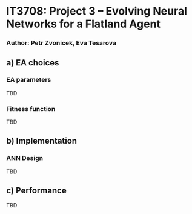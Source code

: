 # IT3708: Project 3 – Evolving Neural Networks for a Flatland Agent
### Author: Petr Zvonicek, Eva Tesarova

## a) EA choices

### EA parameters

TBD

### Fitness function

TBD

## b) Implementation

### ANN Design

TBD

## c) Performance

TBD

